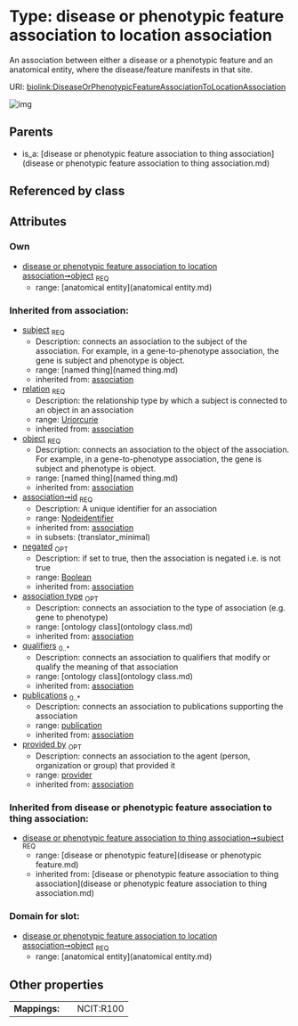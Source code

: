 
# Type: disease or phenotypic feature association to location association


An association between either a disease or a phenotypic feature and an anatomical entity, where the disease/feature manifests in that site.

URI: [biolink:DiseaseOrPhenotypicFeatureAssociationToLocationAssociation](https://w3id.org/biolink/vocab/DiseaseOrPhenotypicFeatureAssociationToLocationAssociation)


![img](http://yuml.me/diagram/nofunky;dir:TB/class/\[Provider]<provided%20by(i)%200..1-%20\[DiseaseOrPhenotypicFeatureAssociationToLocationAssociation|relation(i):uriorcurie;id(i):nodeidentifier;negated(i):boolean%20%3F],%20\[Publication]<publications(i)%200..*-%20\[DiseaseOrPhenotypicFeatureAssociationToLocationAssociation],%20\[OntologyClass]<qualifiers(i)%200..*-%20\[DiseaseOrPhenotypicFeatureAssociationToLocationAssociation],%20\[OntologyClass]<association%20type(i)%200..1-%20\[DiseaseOrPhenotypicFeatureAssociationToLocationAssociation],%20\[DiseaseOrPhenotypicFeature]<subject(i)%201..1-%20\[DiseaseOrPhenotypicFeatureAssociationToLocationAssociation],%20\[AnatomicalEntity]<object%201..1-%20\[DiseaseOrPhenotypicFeatureAssociationToLocationAssociation],%20\[DiseaseOrPhenotypicFeatureAssociationToThingAssociation]^-\[DiseaseOrPhenotypicFeatureAssociationToLocationAssociation])

## Parents

 *  is_a: [disease or phenotypic feature association to thing association](disease or phenotypic feature association to thing association.md)

## Referenced by class


## Attributes


### Own

 * [disease or phenotypic feature association to location association➞object](disease_or_phenotypic_feature_association_to_location_association_object.md)  <sub>REQ</sub>
    * range: [anatomical entity](anatomical entity.md)

### Inherited from association:

 * [subject](subject.md)  <sub>REQ</sub>
    * Description: connects an association to the subject of the association. For example, in a gene-to-phenotype association, the gene is subject and phenotype is object.
    * range: [named thing](named thing.md)
    * inherited from: [association](association.md)
 * [relation](relation.md)  <sub>REQ</sub>
    * Description: the relationship type by which a subject is connected to an object in an association
    * range: [Uriorcurie](type/Uriorcurie.md)
    * inherited from: [association](association.md)
 * [object](object.md)  <sub>REQ</sub>
    * Description: connects an association to the object of the association. For example, in a gene-to-phenotype association, the gene is subject and phenotype is object.
    * range: [named thing](named thing.md)
    * inherited from: [association](association.md)
 * [association➞id](association_id.md)  <sub>REQ</sub>
    * Description: A unique identifier for an association
    * range: [Nodeidentifier](type/Nodeidentifier.md)
    * inherited from: [association](association.md)
    * in subsets: (translator_minimal)
 * [negated](negated.md)  <sub>OPT</sub>
    * Description: if set to true, then the association is negated i.e. is not true
    * range: [Boolean](type/Boolean.md)
    * inherited from: [association](association.md)
 * [association type](association_type.md)  <sub>OPT</sub>
    * Description: connects an association to the type of association (e.g. gene to phenotype)
    * range: [ontology class](ontology class.md)
    * inherited from: [association](association.md)
 * [qualifiers](qualifiers.md)  <sub>0..*</sub>
    * Description: connects an association to qualifiers that modify or qualify the meaning of that association
    * range: [ontology class](ontology class.md)
    * inherited from: [association](association.md)
 * [publications](publications.md)  <sub>0..*</sub>
    * Description: connects an association to publications supporting the association
    * range: [publication](publication.md)
    * inherited from: [association](association.md)
 * [provided by](provided_by.md)  <sub>OPT</sub>
    * Description: connects an association to the agent (person, organization or group) that provided it
    * range: [provider](provider.md)
    * inherited from: [association](association.md)

### Inherited from disease or phenotypic feature association to thing association:

 * [disease or phenotypic feature association to thing association➞subject](disease_or_phenotypic_feature_association_to_thing_association_subject.md)  <sub>REQ</sub>
    * range: [disease or phenotypic feature](disease or phenotypic feature.md)
    * inherited from: [disease or phenotypic feature association to thing association](disease or phenotypic feature association to thing association.md)

### Domain for slot:

 * [disease or phenotypic feature association to location association➞object](disease_or_phenotypic_feature_association_to_location_association_object.md)  <sub>REQ</sub>
    * range: [anatomical entity](anatomical entity.md)

## Other properties

|  |  |  |
| --- | --- | --- |
| **Mappings:** | | NCIT:R100 |

